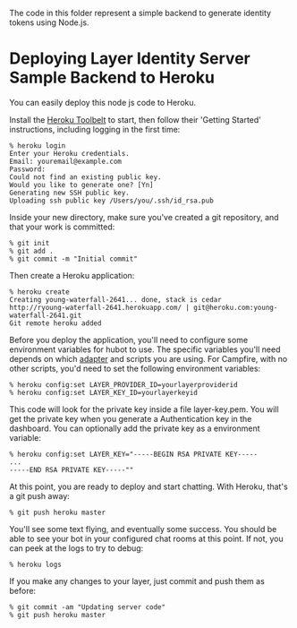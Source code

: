 
The code in this folder represent a simple backend to generate identity tokens using Node.js.  

# Deploying Layer Identity Server Sample Backend to Heroku

You can easily deploy this node js code to Heroku.

Install the [Heroku Toolbelt](https://toolbelt.heroku.com/) to start, then follow their 'Getting Started' instructions, including logging in the first time:

    % heroku login
    Enter your Heroku credentials.
    Email: youremail@example.com
    Password:
    Could not find an existing public key.
    Would you like to generate one? [Yn]
    Generating new SSH public key.
    Uploading ssh public key /Users/you/.ssh/id_rsa.pub

Inside your new directory, make sure you've created a git repository, and that your work is committed:

    % git init
    % git add .
    % git commit -m "Initial commit"

Then create a Heroku application:

    % heroku create
    Creating young-waterfall-2641... done, stack is cedar
    http://ryoung-waterfall-2641.herokuapp.com/ | git@heroku.com:young-waterfall-2641.git
    Git remote heroku added

Before you deploy the application, you'll need to configure some environment
variables for hubot to use. The specific variables you'll need depends on which
[adapter](../adapters.md) and scripts you are using. For Campfire, with no other
scripts, you'd need to set the following environment variables:

    % heroku config:set LAYER_PROVIDER_ID=yourlayerproviderid
    % heroku config:set LAYER_KEY_ID=yourlayerkeyid

This code will look for the private key inside a file layer-key.pem.  You will get the private key when you generate a Authentication key in the dashboard.  You can optionally add the private key as a environment variable:

```
% heroku config:set LAYER_KEY="-----BEGIN RSA PRIVATE KEY-----
...
-----END RSA PRIVATE KEY-----""
```

At this point, you are ready to deploy and start chatting. With Heroku, that's a
git push away:

    % git push heroku master

You'll see some text flying, and eventually some success. You should be able to
see your bot in your configured chat rooms at this point. If not, you can peek
at the logs to try to debug:

    % heroku logs

If you make any changes to your layer, just commit and push them as
before:

    % git commit -am "Updating server code"
    % git push heroku master
